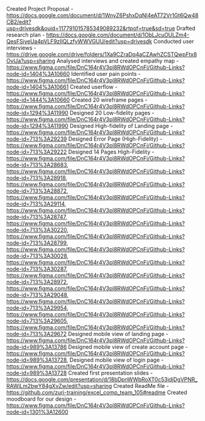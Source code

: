 Created Project Proposal - https://docs.google.com/document/d/1WnyZ6PshxDqNl4eAT72Vr1Gt6Qw48CB2/edit?usp=drivesdk&ouid=117791015785349089232&rtpof=true&sd=true
Drafted research plan - https://docs.google.com/document/d/1ObLJcuOULZm4-QesFSiyeUa4pVLF9zIIQLzfyWWVGUU/edit?usp=drivesdk
Conducted user interviews - https://drive.google.com/drive/folders/1Xa9CZraDq4aCZAwhZCSTQwpFtx8OvlJa?usp=sharing
Analysed interviews and created empathy map - https://www.figma.com/file/DnC164r4V3pl8RWdOPCnFi/Github-Links?node-id=1404%3A10660
Identified user pain points - https://www.figma.com/file/DnC164r4V3pl8RWdOPCnFi/Github-Links?node-id=1404%3A10661
Created userflow - https://www.figma.com/file/DnC164r4V3pl8RWdOPCnFi/Github-Links?node-id=1444%3A10660
Created 20 wireframe pages - https://www.figma.com/file/DnC164r4V3pl8RWdOPCnFi/Github-Links?node-id=1294%3A11990
Designed 20 Low-fidelity pages - https://www.figma.com/file/DnC164r4V3pl8RWdOPCnFi/Github-Links?node-id=1294%3A11990
Designed High-fidelity of Landing page - https://www.figma.com/file/DnC164r4V3pl8RWdOPCnFi/Github-Links?node-id=713%3A29239
Designed Error Page (High-Fidelity) - https://www.figma.com/file/DnC164r4V3pl8RWdOPCnFi/Github-Links?node-id=713%3A29222
Designed 14 Pages High-Fidelity - https://www.figma.com/file/DnC164r4V3pl8RWdOPCnFi/Github-Links?node-id=713%3A28683, https://www.figma.com/file/DnC164r4V3pl8RWdOPCnFi/Github-Links?node-id=713%3A28918, https://www.figma.com/file/DnC164r4V3pl8RWdOPCnFi/Github-Links?node-id=713%3A28872, https://www.figma.com/file/DnC164r4V3pl8RWdOPCnFi/Github-Links?node-id=713%3A29114, https://www.figma.com/file/DnC164r4V3pl8RWdOPCnFi/Github-Links?node-id=713%3A28747, https://www.figma.com/file/DnC164r4V3pl8RWdOPCnFi/Github-Links?node-id=713%3A30220, https://www.figma.com/file/DnC164r4V3pl8RWdOPCnFi/Github-Links?node-id=713%3A28799, https://www.figma.com/file/DnC164r4V3pl8RWdOPCnFi/Github-Links?node-id=713%3A30028, https://www.figma.com/file/DnC164r4V3pl8RWdOPCnFi/Github-Links?node-id=713%3A30287, https://www.figma.com/file/DnC164r4V3pl8RWdOPCnFi/Github-Links?node-id=713%3A28972, https://www.figma.com/file/DnC164r4V3pl8RWdOPCnFi/Github-Links?node-id=713%3A29048, https://www.figma.com/file/DnC164r4V3pl8RWdOPCnFi/Github-Links?node-id=713%3A29954, https://www.figma.com/file/DnC164r4V3pl8RWdOPCnFi/Github-Links?node-id=713%3A29605, https://www.figma.com/file/DnC164r4V3pl8RWdOPCnFi/Github-Links?node-id=713%3A29672
Designed mobile view of landing page - https://www.figma.com/file/DnC164r4V3pl8RWdOPCnFi/Github-Links?node-id=989%3A13786
Designed mobile view of create account page - https://www.figma.com/file/DnC164r4V3pl8RWdOPCnFi/Github-Links?node-id=989%3A13728, 
Designed mobile view of login page - https://www.figma.com/file/DnC164r4V3pl8RWdOPCnFi/Github-Links?node-id=989%3A13728
Created first presentation slides - https://docs.google.com/presentation/d/18bDpnWWbRoXT0c53jdjDgVPNR_RAWiLm2bwY84gXvZw/edit?usp=sharing
Created ReadMe file - https://github.com/zuri-training/excel_comp_team_105#readme
Created moodboard for our design - https://www.figma.com/file/DnC164r4V3pl8RWdOPCnFi/Github-Links?node-id=1301%3A12600
